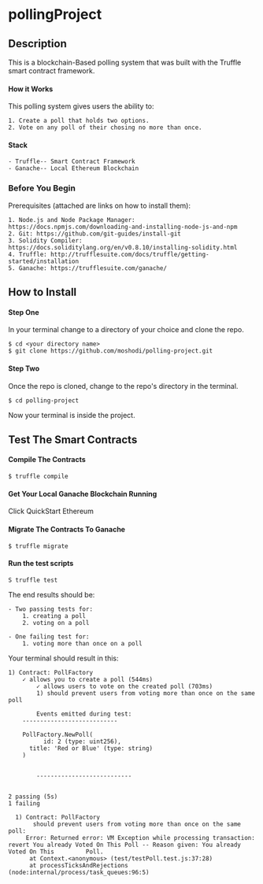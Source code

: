 # pollingProject

## Description
This is a blockchain-Based polling system that was built with the Truffle smart contract framework. 

#### How it Works
This polling system gives users the ability to:

	1. Create a poll that holds two options.
	2. Vote on any poll of their chosing no more than once.
	
#### Stack 

	- Truffle-- Smart Contract Framework
	- Ganache-- Local Ethereum Blockchain
	
### Before You Begin

Prerequisites (attached are links on how to install them):

	1. Node.js and Node Package Manager: https://docs.npmjs.com/downloading-and-installing-node-js-and-npm
	2. Git: https://github.com/git-guides/install-git
	3. Solidity Compiler: https://docs.soliditylang.org/en/v0.8.10/installing-solidity.html
	4. Truffle: http://trufflesuite.com/docs/truffle/getting-started/installation
	5. Ganache: https://trufflesuite.com/ganache/

## How to Install

#### Step One

In your terminal change to a directory of your choice and clone the repo.

	$ cd <your directory name>
	$ git clone https://github.com/moshodi/polling-project.git
	
#### Step Two 

Once the repo is cloned, change to the repo's directory in the terminal.

	$ cd polling-project
	
Now your terminal is inside the project.

## Test The Smart Contracts

#### Compile The Contracts

	$ truffle compile

#### Get Your Local Ganache Blockchain Running 

Click QuickStart Ethereum

#### Migrate The Contracts To Ganache

	$ truffle migrate

#### Run the test scripts

	S truffle test

The end results should be:

	- Two passing tests for:
		1. creating a poll
		2. voting on a poll
		
	- One failing test for: 
		1. voting more than once on a poll
		
Your terminal should result in this:

	1) Contract: PollFactory
   		✓ allows you to create a poll (544ms)
    		✓ allows users to vote on the created poll (703ms)
    		1) should prevent users from voting more than once on the same poll

    		Events emitted during test:
   		---------------------------

		PollFactory.NewPoll(
	      	  id: 2 (type: uint256),
		  title: 'Red or Blue' (type: string)
		)


    		---------------------------


  	2 passing (5s)
  	1 failing

	  1) Contract: PollFactory
	       should prevent users from voting more than once on the same poll:
	     Error: Returned error: VM Exception while processing transaction: revert You already Voted On This Poll -- Reason given: You already Voted On This 		Poll.
	      at Context.<anonymous> (test/testPoll.test.js:37:28)
	      at processTicksAndRejections (node:internal/process/task_queues:96:5)
